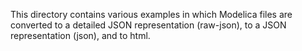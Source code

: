 This directory contains various examples
in which Modelica files are converted to a detailed JSON representation (raw-json),
to a JSON representation (json), and to html.
